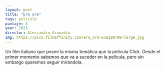 ```yaml
---
layout: post
title: "Era ora"
tags: pelicula
puntaje: 3
year: 2023
director: Alessandro Aronadio
img: https://pics.filmaffinity.com/era_ora-658188709-large.jpg
---
```


Un film italiano que posee la misma temática que la película Click. Desde el primer momento sabemos que va a suceder en la película, pero sin embargo queremos seguir mirándola.

